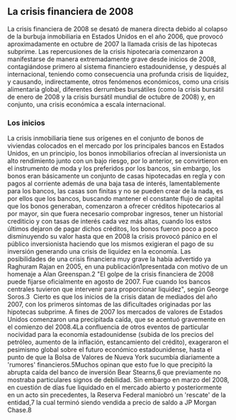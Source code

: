 ## La crisis financiera de 2008
La crisis financiera de 2008 se desató de manera directa debido al 
colapso de la burbuja inmobiliaria en Estados Unidos en el año 2006, que 
provocó aproximadamente en octubre de 2007 la llamada crisis de las hipotecas subprime.
Las repercusiones de la crisis hipotecaria comenzaron a manifestarse de manera extremadamente 
grave desde inicios de 2008, contagiándose primero al sistema financiero estadounidense, y después al 
internacional, teniendo como consecuencia una profunda crisis de liquidez, y causando, indirectamente, 
otros fenómenos económicos, como una crisis alimentaria global, diferentes derrumbes bursátiles
(como la crisis bursátil de enero de 2008 y la crisis bursátil mundial de octubre de 2008) y, 
en conjunto, una crisis económica a escala internacional.

### Los inicios
La crisis inmobiliaria tiene sus orígenes en el conjunto de bonos de viviendas colocados en el mercado
por los principales bancos en Estados Unidos, en un principio, los bonos inmobiliarios ofrecían al 
inversionista un alto rendimiento junto con un bajo riesgo, por lo anterior, se convirtieron en el 
instrumento de moda y los preferidos por los bancos, sin embargo, los bonos eran básicamente un conjunto 
de casas hipotecadas en regla y con pagos al corriente además de una baja tasa de interés, lamentablemente 
para los bancos, las casas son finitas y no se pueden crear de la nada, es por ellos que los bancos, 
buscando mantener el constante flujo de capital que los bonos generaban, comenzaron a ofrecer créditos
 hipotecarios al por mayor, sin que fuera necesario comprobar ingresos, tener un historial crediticio y con tasas
 de interés cada vez más altas, cuando los estos últimos dejaron de pagar dichos créditos, los bonos fueron poco a poco
 disminuyendo su valor hasta que en 2008 la crisis provocó pánico en el público inversionista haciendo que 
los mismos exigieran el pago de su inversión generando una crisis de liquidez en la economía. Las posibilidades 
de una crisis financiera muy grave la había advertido ya Raghuram Rajan en 2005, en una publicación1​ presentada con
 motivo de un homenaje a Alan Greenspan.2​ "El golpe de la crisis financiera de 2008 puede fijarse oficialmente en 
agosto de 2007. Fue cuando los bancos centrales tuvieron que intervenir para proporcionar liquidez", según George Soros.3
​ Cierto es que los inicios de la crisis datan de mediados del año 2007, con los primeros síntomas de las 
dificultades originadas por las hipotecas subprime. A fines de 2007 los mercados de valores de Estados Unidos 
comenzaron una precipitada caída, que se acentuó gravemente en el comienzo del 2008.4​ La confluencia de otros 
eventos de particular nocividad para la economía estadounidense (subida de los precios del petróleo, aumento de la
inflación, estancamiento del crédito), exageraron el pesimismo global sobre el futuro económico estadounidense, 
hasta el punto de que la Bolsa de Valores de Nueva York sucumbía diariamente a 'rumores' financieros.5​ Muchos 
opinan que esto fue lo que precipitó la abrupta caída del banco de inversión Bear Stearns,6​ que previamente no 
mostraba particulares signos de debilidad. Sin embargo en marzo del 2008, en cuestión de días fue liquidado en 
el mercado abierto y posteriormente en un acto sin precedentes, la Reserva Federal maniobró un 'rescate' de la 
entidad,7​ la cual terminó siendo vendida a precio de saldo a JP Morgan Chase.8​
